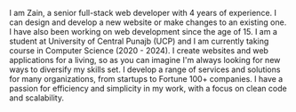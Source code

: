 I am Zain, a senior full-stack web developer with 4 years of experience. I can design and develop a new website or make changes to an existing one. I have also been working on web development since the age of 15.
I am a student at University of Central Punajb (UCP) and I am currently taking course in Computer Science (2020 - 2024).
I create websites and web applications for a living, so as you can imagine I'm always looking for new ways to diversify my skills set.
I develop a range of services and solutions for many organizations, from startups to Fortune 100+ companies. I have a passion for efficiency and simplicity in my work, with a focus on clean code and scalability.
